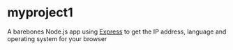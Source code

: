 # myproject1

A barebones Node.js app using [Express](http://expressjs.com/) to get the IP address, language and operating system for your browser

